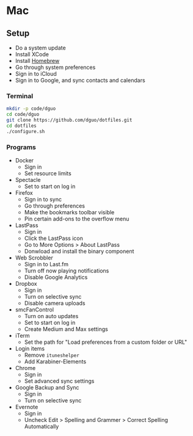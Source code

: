 # Mac

## Setup

* Do a system update
* Install XCode
* Install [Homebrew](https://brew.sh/)
* Go through system preferences
* Sign in to iCloud
* Sign in to Google, and sync contacts and calendars

### Terminal

```sh
mkdir -p code/dguo
cd code/dguo
git clone https://github.com/dguo/dotfiles.git
cd dotfiles
./configure.sh
```

### Programs

* Docker
    * Sign in
    * Set resource limits
* Spectacle
    * Set to start on log in
* Firefox
    * Sign in to sync
    * Go through preferences
    * Make the bookmarks toolbar visible
    * Pin certain add-ons to the overflow menu
* LastPass
    * Sign in
    * Click the LastPass icon
    * Go to More Options > About LastPass
    * Donwload and install the binary component
* Web Scrobbler
    * Sign in to Last.fm
    * Turn off now playing notifications
    * Disable Google Analytics
* Dropbox
    * Sign in
    * Turn on selective sync
    * Disable camera uploads
* smcFanControl
    * Turn on auto updates
    * Set to start on log in
    * Create Medium and Max settings
* iTerm
    * Set the path for "Load preferences from a custom folder or URL"
* Login items
    * Remove `ituneshelper`
    * Add Karabiner-Elements
* Chrome
    * Sign in
    * Set advanced sync settings
* Google Backup and Sync
    * Sign in
    * Turn on selective sync
* Evernote
    * Sign in
    * Uncheck Edit > Spelling and Grammer > Correct Spelling Automatically

